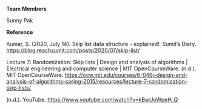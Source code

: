 **Team Members**

Sunny Pak



**Reference**

Kumar, S. (2020, July 14). Skip list data structure - explained!. Sumit’s Diary. https://blog.reachsumit.com/posts/2020/07/skip-list/ 

Lecture 7: Randomization: Skip lists | Design and analysis of algorithms | Electrical engineering and computer science | MIT OpenCourseWare. (n.d.). MIT OpenCourseWare. https://ocw.mit.edu/courses/6-046j-design-and-analysis-of-algorithms-spring-2015/resources/lecture-7-randomization-skip-lists/

(n.d.). YouTube. https://www.youtube.com/watch?v=kBwUoWpeH_Q
